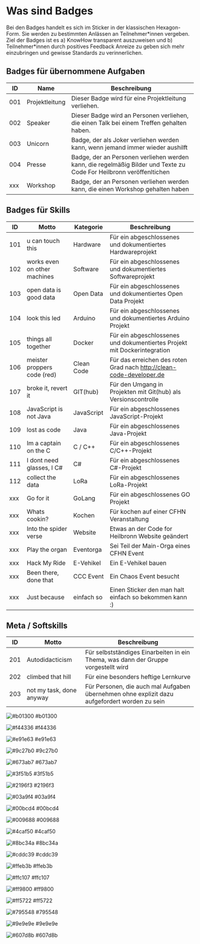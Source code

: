 # Was sind Badges

Bei den Badges handelt es sich im Sticker in der klassischen Hexagon-Form. Sie werden zu bestimmten Anlässen an Teilnehmer\*innen vergeben.
Ziel der Badges ist es a) KnowHow transparent auszuweisen und b) Teilnehmer\*innen durch positives Feedback Anreize 
zu geben sich mehr einzubringen und gewisse Standards zu verinnerlichen.

## Badges für übernommene Aufgaben
ID  | Name                          | Beschreibung
----|-------------------------------|----------------------------------------------------------------------------------------------
001 | Projektleitung                | Dieser Badge wird für eine Projektleitung verliehen.
002 | Speaker                       | Dieser Badge wird an Personen verliehen, die einen Talk bei einem Treffen gehalten haben.
003 | Unicorn                       | Badge, der als Joker verliehen werden kann, wenn jemand immer wieder aushilft
004 | Presse                        | Badge, der an Personen verliehen werden kann, die regelmäßig Bilder und Texte zu Code For Heilbronn veröffenltichen
xxx | Workshop                      | Badge, der an Personen verliehen werden kann, die einen Workshop gehalten haben


## Badges für Skills
ID  | Motto                         | Kategorie   | Beschreibung
----|-------------------------------|-------------|----------------------------------------------------------------------------------
101 | u can touch this              | Hardware    | Für ein abgeschlossenes und dokumentiertes Hardwareprojekt
102 | works even on other machines  | Software    | Für ein abgeschlossenes und dokumentiertes Softwareprojekt
103 | open data is good data        | Open Data   | Für ein abgeschlossenes und dokumentiertes Open Data Projekt
104 | look this led                 | Arduino     | Für ein abgeschlossenes und dokumentiertes Arduino Projekt 
105 | things all together           | Docker      | Für ein abgeschlossenes und dokumentiertes Projekt mit Dockerintegration 
106 | meister proppers code (red)   | Clean Code  | Für das erreichen des roten Grad nach http://clean-code-developer.de
107 | broke it, revert it           | GIT(hub)    | Für den Umgang in Projekten mit Git(hub) als Versionscontrolle
108 | JavaScript is not Java        | JavaScript  | Für ein abgeschlossenes JavaScript-Projekt
109 | lost as code                  | Java        | Für ein abgeschlossenes Java-Projekt
110 | Im a captain on the C         | C / C++     | Für ein abgeschlossenes C/C++-Projekt
111 | I dont need glasses, I C#     | C#          | Für ein abgeschlossenes C#-Projekt
112 | collect the data              | LoRa        | Für ein abgeschlossenes LoRa-Projekt
xxx | Go for it                     | GoLang      | Für ein abgeschlossenes GO Projekt
xxx | Whats cookin?                 | Kochen      | Für kochen auf einer CFHN Veranstaltung
xxx | Into the spider verse         | Website     | Etwas an der Code for Heilbronn Website geändert
xxx | Play the organ                | Eventorga   | Sei Teil der Main-Orga eines CFHN Event
xxx | Hack My Ride                  | E-Vehikel   | Ein E-Vehikel bauen
xxx | Been there, done that         | CCC Event   | Ein Chaos Event besucht
xxx | Just because                  | einfach so  | Einen Sticker den man halt einfach so bekommen kann :)

 
## Meta / Softskills
ID  | Motto                         | Beschreibung
----|-------------------------------|----------------------------------------------------------------------------------------------
201 | Autodidacticism               | Für selbstständiges Einarbeiten in ein Thema, was dann der Gruppe vorgestellt wird
202 | climbed that hill             | Für eine besonders heftige Lernkurve
203 | not my task, done anyway      | Für Personen, die auch mal Aufgaben übernehmen ohne explizit dazu aufgefordert worden zu sein


![#b01300](https://placehold.it/15/b01300/000000?text=+) #b01300

![#f44336](https://placehold.it/15/f44336/000000?text=+)	#f44336

![#e91e63](https://placehold.it/15/e91e63/000000?text=+)	#e91e63

![#9c27b0](https://placehold.it/15/9c27b0/000000?text=+)	#9c27b0

![#673ab7](https://placehold.it/15/673ab7/000000?text=+)	#673ab7

![#3f51b5](https://placehold.it/15/3f51b5/000000?text=+)	#3f51b5

![#2196f3](https://placehold.it/15/2196f3/000000?text=+)	#2196f3

![#03a9f4](https://placehold.it/15/03a9f4/000000?text=+)	#03a9f4

![#00bcd4](https://placehold.it/15/00bcd4/000000?text=+)	#00bcd4

![#009688](https://placehold.it/15/009688/000000?text=+)	#009688

![#4caf50](https://placehold.it/15/4caf50/000000?text=+)	#4caf50

![#8bc34a](https://placehold.it/15/8bc34a/000000?text=+)	#8bc34a

![#cddc39](https://placehold.it/15/cddc39/000000?text=+)	#cddc39

![#ffeb3b](https://placehold.it/15/ffeb3b/000000?text=+)	#ffeb3b

![#ffc107](https://placehold.it/15/ffc107/000000?text=+)	#ffc107

![#ff9800](https://placehold.it/15/ff9800/000000?text=+)	#ff9800

![#ff5722](https://placehold.it/15/ff5722/000000?text=+)	#ff5722

![#795548](https://placehold.it/15/795548/000000?text=+)	#795548

![#9e9e9e](https://placehold.it/15/9e9e9e/000000?text=+)	#9e9e9e

![#607d8b](https://placehold.it/15/607d8b/000000?text=+)	#607d8b

